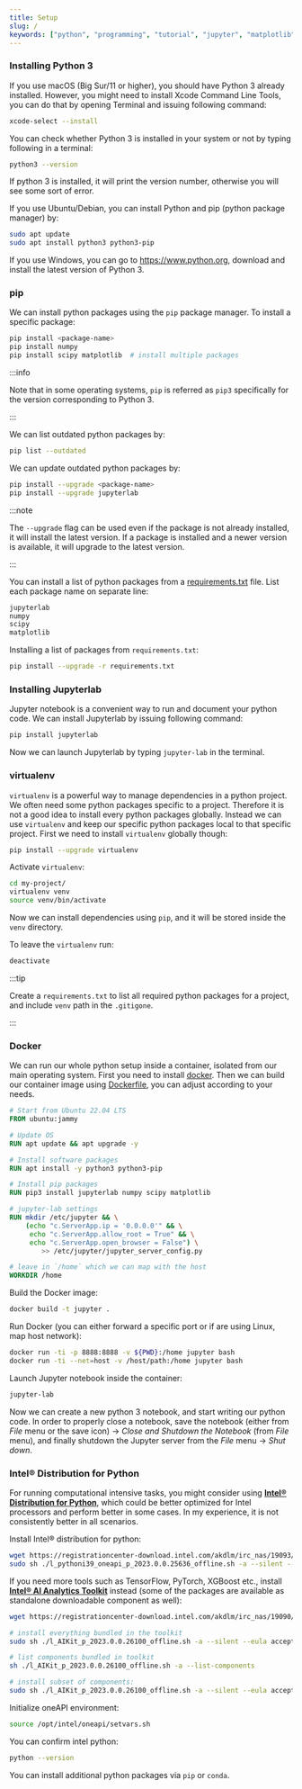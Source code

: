 ```yaml
---
title: Setup
slug: /
keywords: ["python", "programming", "tutorial", "jupyter", "matplotlib", "numpy", "pandas", "scipy", "data visualization", "numerical python"]
---
```

### Installing Python 3
If you use macOS (Big Sur/11 or higher), you should have Python 3 already
installed. However, you might need to install Xcode Command Line Tools, you can
do that by opening Terminal and issuing following command:
```bash
xcode-select --install
```

You can check whether Python 3 is installed in your system or not by typing
following in a terminal:
```bash
python3 --version
```

If python 3 is installed, it will print the version number, otherwise you will
see some sort of error.

If you use Ubuntu/Debian, you can install Python and pip (python package
manager) by:
```bash
sudo apt update
sudo apt install python3 python3-pip
```

If you use Windows, you can go to <https://www.python.org>, download and
install the latest version of Python 3.

### pip
We can install python packages using the `pip` package manager. To install a
specific package:
```bash
pip install <package-name>
pip install numpy
pip install scipy matplotlib  # install multiple packages
```

:::info

Note that in some operating systems, `pip` is referred as `pip3` specifically
for the version corresponding to Python 3.

:::


We can list outdated python packages by:
```bash
pip list --outdated
```

We can update outdated python packages by:
```bash
pip install --upgrade <package-name>
pip install --upgrade jupyterlab
```

:::note

The `--upgrade` flag can be used even if the package is not already installed,
it will install the latest version. If a package is installed and a newer
version is available, it will upgrade to the latest version.

:::

You can install a list of python packages from a [requirements.txt](
https://github.com/pranabdas/python-tutorial/blob/master/requirements.txt) file.
List each package name on separate line:
```python title="requirements.txt" showLineNumbers
jupyterlab
numpy
scipy
matplotlib
```

Installing a list of packages from `requirements.txt`:
```bash
pip install --upgrade -r requirements.txt
```

### Installing Jupyterlab
Jupyter notebook is a convenient way to run and document your python code. We
can install Jupyterlab by issuing following command:
```bash
pip install jupyterlab
```

Now we can launch Jupyterlab by typing `jupyter-lab` in the terminal.


### virtualenv
`virtualenv` is a powerful way to manage dependencies in a python project. We
often need some python packages specific to a project. Therefore it is not a
good idea to install every python packages globally. Instead we can use
`virtualenv` and keep our specific python packages local to that specific
project. First we need to install `virtualenv` globally though:
```bash
pip install --upgrade virtualenv
```

Activate `virtualenv`:
```bash
cd my-project/
virtualenv venv
source venv/bin/activate
```

Now we can install dependencies using `pip`, and it will be stored inside the
`venv` directory.

To leave the `virtualenv` run:
```bash
deactivate
```

:::tip

Create a `requirements.txt` to list all required python packages for a project,
and include `venv` path in the `.gitigone`.

:::

### Docker
We can run our whole python setup inside a container, isolated from our main
operating system. First you need to install [docker](
https://docs.docker.com/get-docker/). Then we can build our container image
using [Dockerfile](
https://github.com/pranabdas/python-tutorial/blob/master/Dockerfile), you can
adjust according to your needs.
```dockerfile title="Dockerfile" showLineNumbers
# Start from Ubuntu 22.04 LTS
FROM ubuntu:jammy

# Update OS
RUN apt update && apt upgrade -y

# Install software packages
RUN apt install -y python3 python3-pip

# Install pip packages
RUN pip3 install jupyterlab numpy scipy matplotlib

# jupyter-lab settings
RUN mkdir /etc/jupyter && \
    (echo "c.ServerApp.ip = '0.0.0.0'" && \
     echo "c.ServerApp.allow_root = True" && \
     echo "c.ServerApp.open_browser = False") \
        >> /etc/jupyter/jupyter_server_config.py

# leave in `/home` which we can map with the host
WORKDIR /home
```

Build the Docker image:
```bash
docker build -t jupyter .
```

Run Docker (you can either forward a specific port or if are using Linux, map
host network):
```bash
docker run -ti -p 8888:8888 -v ${PWD}:/home jupyter bash
docker run -ti --net=host -v /host/path:/home jupyter bash
```

Launch Jupyter notebook inside the container:
```bash
jupyter-lab
```

Now we can create a new python 3 notebook, and start writing our python code.
In order to properly close a notebook, save the notebook (either from *File*
menu or the save icon) → *Close and Shutdown the Notebook* (from *File* menu),
and finally shutdown the Jupyter server from the *File* menu → *Shut down*.

### Intel&reg; Distribution for Python

For running computational intensive tasks, you might consider using
[**Intel&reg; Distribution for Python**](
https://www.intel.com/content/www/us/en/developer/tools/oneapi/distribution-for-python.html),
which could be better optimized for Intel processors and perform better in some
cases. In my experience, it is not consistently better in all scenarios.

Install Intel&reg; distribution for python:
```bash
wget https://registrationcenter-download.intel.com/akdlm/irc_nas/19093/l_pythoni39_oneapi_p_2023.0.0.25636_offline.sh
sudo sh ./l_pythoni39_oneapi_p_2023.0.0.25636_offline.sh -a --silent --eula accept
```

If you need more tools such as TensorFlow, PyTorch, XGBoost etc., install
[**Intel&reg; AI Analytics Toolkit**](
https://www.intel.com/content/www/us/en/developer/tools/oneapi/ai-analytics-toolkit.html)
instead (some of the packages are available as standalone downloadable component
as well):
```bash
wget https://registrationcenter-download.intel.com/akdlm/irc_nas/19090/l_AIKit_p_2023.0.0.26100_offline.sh

# install everything bundled in the toolkit
sudo sh ./l_AIKit_p_2023.0.0.26100_offline.sh -a --silent --eula accept

# list components bundled in toolkit
sh ./l_AIKit_p_2023.0.0.26100_offline.sh -a --list-components

# install subset of components:
sudo sh ./l_AIKit_p_2023.0.0.26100_offline.sh -a --silent --eula accept --components intel.oneapi.lin.python3:intel.oneapi.lin.tensorflow:intel.oneapi.lin.pytorch
```

Initialize oneAPI environment:
```bash
source /opt/intel/oneapi/setvars.sh
```

You can confirm intel python:
```bash
python --version
```

You can install additional python packages via `pip` or `conda`.
